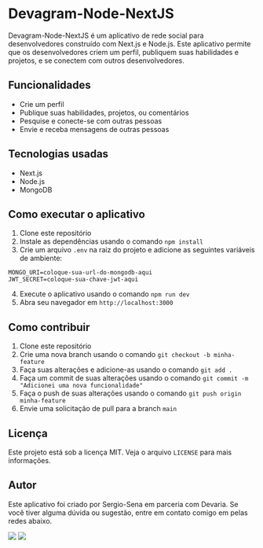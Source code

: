 
# Devagram-Node-NextJS

Devagram-Node-NextJS é um aplicativo de rede social para desenvolvedores construído com Next.js e Node.js. Este aplicativo permite que os desenvolvedores criem um perfil, publiquem suas habilidades e projetos, e se conectem com outros desenvolvedores.

## Funcionalidades

- Crie um perfil
- Publique suas habilidades, projetos, ou comentários
- Pesquise e conecte-se com outras pessoas
- Envie e receba mensagens de outras pessoas

## Tecnologias usadas

- Next.js
- Node.js
- MongoDB

## Como executar o aplicativo

1. Clone este repositório
2. Instale as dependências usando o comando `npm install`
3. Crie um arquivo `.env` na raiz do projeto e adicione as seguintes variáveis de ambiente:

```
MONGO_URI=coloque-sua-url-do-mongodb-aqui
JWT_SECRET=coloque-sua-chave-jwt-aqui
```

4. Execute o aplicativo usando o comando `npm run dev`
5. Abra seu navegador em `http://localhost:3000`

## Como contribuir

1. Clone este repositório
2. Crie uma nova branch usando o comando `git checkout -b minha-feature`
3. Faça suas alterações e adicione-as usando o comando `git add .`
4. Faça um commit de suas alterações usando o comando `git commit -m "Adicionei uma nova funcionalidade"`
5. Faça o push de suas alterações usando o comando `git push origin minha-feature`
6. Envie uma solicitação de pull para a branch `main`

## Licença

Este projeto está sob a licença MIT. Veja o arquivo `LICENSE` para mais informações.

## Autor

Este aplicativo foi criado por Sergio-Sena em parceria com Devaria. Se você tiver alguma dúvida ou sugestão, entre em contato comigo em pelas redes abaixo.
<div>

   <a href="https://www.linkedin.com/in/sergio-pereira-sena-4a0292196/" target="_blank"><img src="https://img.shields.io/badge/-LinkedIn-%230077B5?style=for-the-badge&logo=linkedin&logoColor=white" target="_blank"></a> 
  <a href="https://www.instagram.com/sergio.senaoficial/" target="_blank"><img src="https://img.shields.io/badge/-Instagram-%23E4405F?style=for-the-badge&logo=instagram&logoColor=white" target="_blank "></a>
  </div> 

